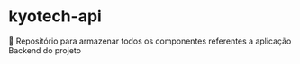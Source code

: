 # kyotech-api

👾 Repositório para armazenar todos os componentes referentes a aplicação Backend do projeto
